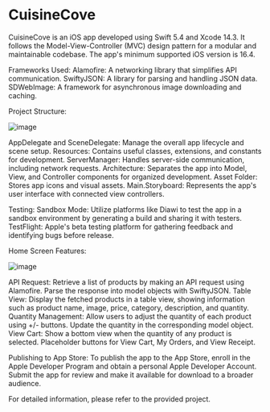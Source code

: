 # CuisineCove

CuisineCove is an iOS app developed using Swift 5.4 and Xcode 14.3. It follows the Model-View-Controller (MVC) design pattern for a modular and maintainable codebase. The app's minimum supported iOS version is 16.4.

Frameworks Used:
Alamofire: A networking library that simplifies API communication.
SwiftyJSON: A library for parsing and handling JSON data.
SDWebImage: A framework for asynchronous image downloading and caching.

Project Structure:

![image](https://github.com/Varun18103/CuisineCove/assets/121311587/f917e56e-bcdc-46b6-a527-0dca10886924)

AppDelegate and SceneDelegate: Manage the overall app lifecycle and scene setup.
Resources: Contains useful classes, extensions, and constants for development.
ServerManager: Handles server-side communication, including network requests.
Architecture: Separates the app into Model, View, and Controller components for organized development.
Asset Folder: Stores app icons and visual assets.
Main.Storyboard: Represents the app's user interface with connected view controllers.

Testing:
Sandbox Mode: Utilize platforms like Diawi to test the app in a sandbox environment by generating a build and sharing it with testers.
TestFlight: Apple's beta testing platform for gathering feedback and identifying bugs before release.

Home Screen Features:

![image](https://github.com/Varun18103/CuisineCove/assets/121311587/b037ab1c-0d52-42f2-bed2-99c90bda66d0)

API Request: Retrieve a list of products by making an API request using Alamofire. Parse the response into model objects with SwiftyJSON.
Table View: Display the fetched products in a table view, showing information such as product name, image, price, category, description, and quantity.
Quantity Management: Allow users to adjust the quantity of each product using +/- buttons. Update the quantity in the corresponding model object.
View Cart: Show a bottom view when the quantity of any product is selected. Placeholder buttons for View Cart, My Orders, and View Receipt.

Publishing to App Store:
To publish the app to the App Store, enroll in the Apple Developer Program and obtain a personal Apple Developer Account. Submit the app for review and make it available for download to a broader audience.

For detailed information, please refer to the provided project.
